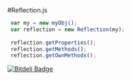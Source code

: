 #Reflection.js

```javascript
 var my = new myObj();
 var reflection = new Reflection(my);
 
 reflection.getProperties();
 reflection.getMethods();
 reflection.getOwnMethods();
 ```

[![Bitdeli Badge](https://d2weczhvl823v0.cloudfront.net/jairhenrique/reflection.js/trend.png)](https://bitdeli.com/free "Bitdeli Badge")

